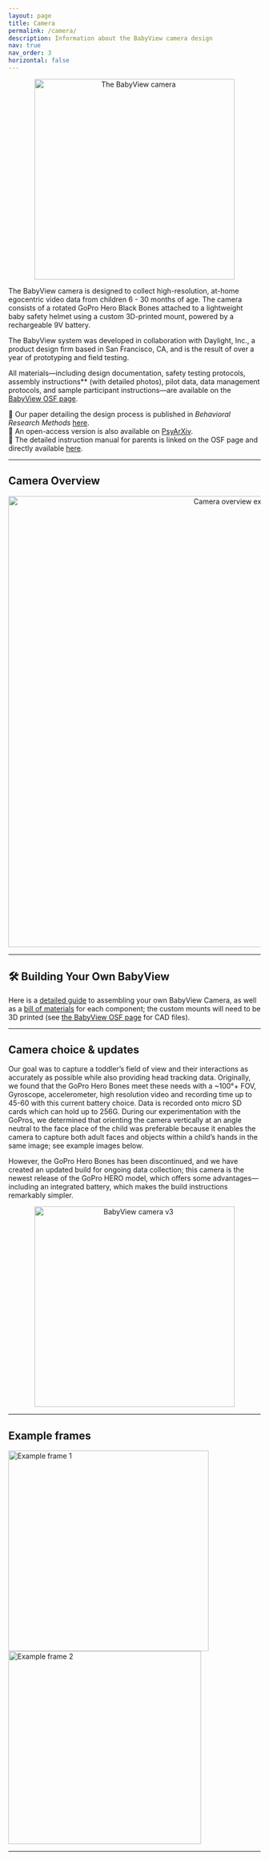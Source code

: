 ```yaml
---
layout: page
title: Camera
permalink: /camera/
description: Information about the BabyView camera design
nav: true
nav_order: 3
horizontal: false
---
```

<div style="text-align: center;">
<img src="{{ '/assets/img/bv_camera.png' | relative_url }}" alt="The BabyView camera" width="400" />
</div>

The BabyView camera is designed to collect high-resolution, at-home egocentric video data from children 6 - 30 months of age. The camera consists of a rotated GoPro Hero Black Bones attached to a lightweight baby safety helmet using a custom 3D-printed mount, powered by a rechargeable 9V battery.

The BabyView system was developed in collaboration with Daylight, Inc., a product design firm based in San Francisco, CA, and is the result of over a year of prototyping and field testing.

All materials—including design documentation, safety testing protocols, assembly instructions** (with detailed photos), pilot data, data management protocols, and sample participant instructions—are available on the [BabyView OSF page](https://osf.io/kwvxu/).

📄 Our paper detailing the design process is published in *Behavioral Research Methods* [here](https://doi.org/10.3758/s13428-023-02206-1).  
📝 An open-access version is also available on [PsyArXiv](https://psyarxiv.com/238jk).  
📘 The detailed instruction manual for parents is linked on the OSF page and directly available [here](https://docs.google.com/document/d/1uODmIMQMlzofB-oz8A-zfd52h-UdplrrAQ6fKHX4THQ/edit).

---

## Camera Overview

<div style="text-align: center;">
  <img src="{{ '/assets/img/bv_camera_design.png' | relative_url }}" alt="Camera overview example" width="900" />
</div>

---

## 🛠️ Building Your Own BabyView

Here is a [detailed guide](https://docs.google.com/document/d/1WNVVGBGL0Wr9JmhAmUBP3aWvqdm5t9pT6djyN3FBbCs/edit) to assembling your own BabyView Camera, as well as a [bill of materials](https://docs.google.com/spreadsheets/d/12SI27F_oBQgyvxefRzlTGkFIlSgNnN3jJOYjoff56Ng/edit?usp=sharing) for each component; the custom mounts will need to be 3D printed (see [the BabyView OSF page](https://osf.io/kwvxu/) for CAD files).

---

## Camera choice & updates

Our goal was to capture a toddler’s field of view and their interactions as accurately as possible while also providing head tracking data. Originally, we found that the GoPro Hero Bones meet these needs with a ~100°+ FOV, Gyroscope, accelerometer, high resolution video and recording time up to 45-60 with this current battery choice. Data is recorded onto micro SD cards which can hold up to 256G. During our experimentation with the GoPros, we determined that orienting the camera vertically at an angle neutral to the face place of the child was preferable because it enables the camera to capture both adult faces and objects within a child’s hands in the same image; see example images below.

However, the GoPro Hero Bones has been discontinued, and we have created an updated build for ongoing data collection; this camera is the newest release of the  GoPro HERO model, which offers some advantages—including an integrated battery, which makes the build instructions remarkably simpler.  
<div style="text-align: center;">
<img src="{{ '/assets/img/new_bv_camera.png' | relative_url }}" alt="BabyView camera v3" width="400" />
</div>


---
## Example frames

<img src="{{ '/assets/img/example_frame_1.png' | relative_url }}" alt="Example frame 1" width="400" />
<img src="{{ '/assets/img/example_frame_2.png' | relative_url }}" alt="Example frame 2" width="385" />

---


